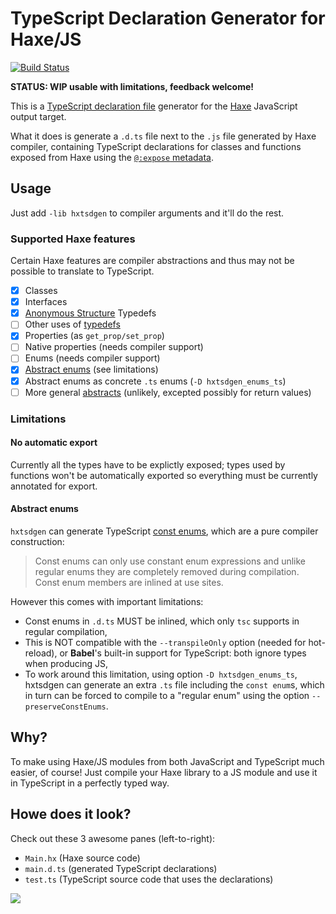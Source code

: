 # TypeScript Declaration Generator for Haxe/JS

[![Build Status](https://travis-ci.org/nadako/hxtsdgen.svg?branch=master)](https://travis-ci.org/nadako/hxtsdgen)

**STATUS: WIP usable with limitations, feedback welcome!**

This is a [TypeScript declaration file](https://www.typescriptlang.org/docs/handbook/declaration-files/introduction.html)
generator for the [Haxe](https://haxe.org/) JavaScript output target.

What it does is generate a `.d.ts` file next to the `.js` file generated by Haxe compiler,
containing TypeScript declarations for classes and functions exposed from Haxe using the [`@:expose` metadata](http://haxe.org/manual/target-javascript-expose.html).

## Usage

Just add `-lib hxtsdgen` to compiler arguments and it'll do the rest.

### Supported Haxe features

Certain Haxe features are compiler abstractions and thus may not be possible to translate
to TypeScript.

- [x] Classes
- [x] Interfaces
- [x] [Anonymous Structure](https://haxe.org/manual/types-anonymous-structure.html) Typedefs
- [ ] Other uses of [typedefs](https://haxe.org/manual/type-system-typedef.html)
- [x] Properties (as `get_prop/set_prop`)
- [ ] Native properties (needs compiler support)
- [ ] Enums (needs compiler support)
- [x] [Abstract enums](https://haxe.org/manual/types-abstract-enum.html) (see limitations)
- [x] Abstract enums as concrete `.ts` enums (`-D hxtsdgen_enums_ts`)
- [ ] More general [abstracts](https://haxe.org/manual/types-abstract.html) (unlikely, excepted possibly for return values)

### Limitations

#### No automatic export

Currently all the types have to be explictly exposed; types used by functions won't be
automatically exported so everything must be currently annotated for export.

#### Abstract enums

`hxtsdgen` can generate TypeScript [const enums](https://www.typescriptlang.org/docs/handbook/enums.html), which are a pure compiler construction:

> Const enums can only use constant enum expressions and unlike regular enums they are completely removed during compilation. Const enum members are inlined at use sites.

However this comes with important limitations:

- Const enums in `.d.ts` MUST be inlined, which only `tsc` supports in regular compilation,
- This is NOT compatible with the `--transpileOnly` option (needed for hot-reload),
  or **Babel**'s built-in support for TypeScript: both ignore types when producing JS,
- To work around this limitation, using option `-D hxtsdgen_enums_ts`, hxtsdgen can generate
  an extra `.ts` file including the `const enum`s, which in turn can be forced to compile to a
  "regular enum" using the option `--preserveConstEnums`.

## Why?

To make using Haxe/JS modules from both JavaScript and TypeScript much easier, of course!
Just compile your Haxe library to a JS module and use it in TypeScript in a perfectly typed way.

## Howe does it look?

Check out these 3 awesome panes (left-to-right):

 * `Main.hx` (Haxe source code)
 * `main.d.ts` (generated TypeScript declarations)
 * `test.ts` (TypeScript source code that uses the declarations)

![](http://i.imgur.com/AHmdHtv.gif)
